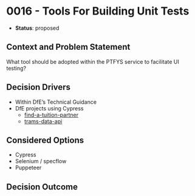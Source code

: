 # 0016 - Tools For Building Unit Tests

* **Status**: proposed

## Context and Problem Statement
What tool should be adopted within the PTFYS service to facilitate UI testing?

## Decision Drivers
* Within DfE’s Technical Guidance
* DfE projects using Cypress
	* [find-a-tuition-partner](https://github.com/DFE-Digital/find-a-tuition-partner)
	* [trams-data-api](https://github.com/DFE-Digital/trams-data-api)
  
## Considered Options
* Cypress
* Selenium / specflow
* Puppeteer

## Decision Outcome

